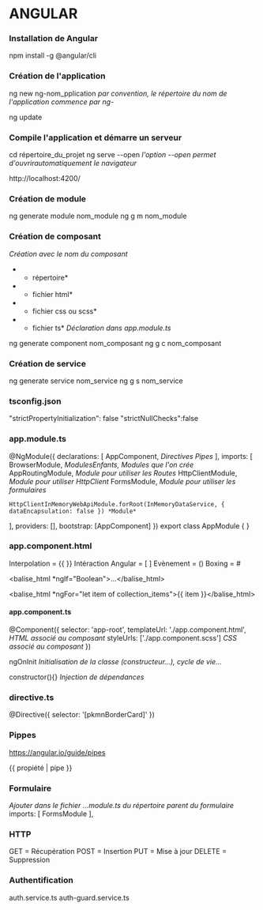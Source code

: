 # ANGULAR

### Installation de Angular

npm install -g @angular/cli

### Création de l'application

ng new ng-nom_pplication      *par convention, le répertoire du nom de l'application commence par ng-*

ng update

### Compile l'application et démarre un serveur

cd répertoire_du_projet
ng serve --open      *l'option --open permet d'ouvrirautomatiquement le navigateur*

http://localhost:4200/

### Création de module

ng generate module nom_module
ng g m nom_module

### Création de composant

*Création avec le nom du composant*
* - répertoire*
* - fichier html*
* - fichier css ou scss*
* - fichier ts*
*Déclaration dans app.module.ts*

ng generate component nom_composant
ng g c nom_composant

### Création de service

ng generate service nom_service
ng g s nom_service

### tsconfig.json

"strictPropertyInitialization": false
"strictNullChecks":false

### app.module.ts

@NgModule({
  declarations: [
    AppComponent,
    *Directives*
    *Pipes*
  ],
  imports: [
    BrowserModule,
    *ModulesEnfants,*      *Modules que l'on crée*
    AppRoutingModule,      *Module pour utiliser les Routes*
    HttpClientModule,      *Module pour utiliser HttpClient*
    FormsModule,           *Module pour utiliser les formulaires*

    HttpClientInMemoryWebApiModule.forRoot(InMemoryDataService, { dataEncapsulation: false }) *Module*

  ],
  providers: [],
  bootstrap: [AppComponent]
})
export class AppModule { }

### app.component.html

Interpolation = {{ }}
Intéraction Angular = [ ]
Evènement = ()
Boxing = #

<balise_html *ngIf="Boolean">...</balise_html>

<balise_html *ngFor="let item of collection_items">{{ item }}</balise_html>

#### app.component.ts

@Component({
  selector: 'app-root',
  templateUrl: './app.component.html',      *HTML associé au composant*
  styleUrls: ['./app.component.scss']      *CSS associé au composant*
})

ngOnInit      *Initialisation de la classe (constructeur...), cycle de vie...*

constructor(){}      *Injection de dépendances*

### directive.ts

@Directive({
    selector: '[pkmnBorderCard]'
})

### Pippes

https://angular.io/guide/pipes

{{ propiété | pipe }}

### Formulaire

*Ajouter dans le fichier ...module.ts du répertoire parent du formulaire*
imports: [
    FormsModule
  ],

### HTTP

GET = Récupération
POST = Insertion
PUT = Mise à jour
DELETE = Suppression

### Authentification

auth.service.ts
auth-guard.service.ts